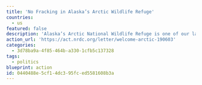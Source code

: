 ```yaml
---
title: 'No Fracking in Alaska’s Arctic Wildlife Refuge'
countries:
  - us
featured: false
description: 'Alaska’s Arctic National Wildlife Refuge is one of our last truly wild places — and it has been off-limits to oil companies for decades. But the Trump administration is closer than any administration in history to tearing open the Arctic Refuge for destructive oil and gas drilling.'
action_url: 'https://act.nrdc.org/letter/welcome-arctic-190603'
categories:
  - 3d78ba9a-4f85-464b-a330-1cfb5c137328
tags:
  - politics
blueprint: action
id: 0440488e-5cf1-4dc3-95fc-ed5581608b3a
---
```

